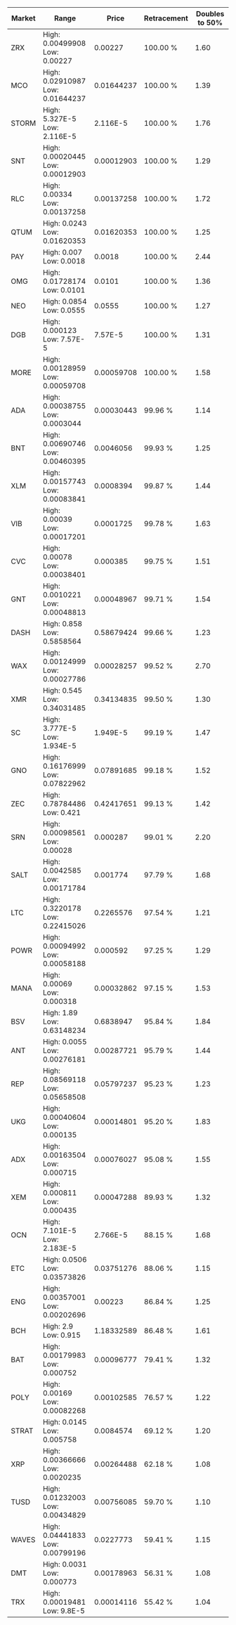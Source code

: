 | Market | Range | Price| Retracement | Doubles to 50% |
| --- | --- | --- | --- | --- |
| ZRX | High: 0.00499908<br />Low: 0.00227 | 0.00227 | 100.00 % | 1.60 |
| MCO | High: 0.02910987<br />Low: 0.01644237 | 0.01644237 | 100.00 % | 1.39 |
| STORM | High: 5.327E-5<br />Low: 2.116E-5 | 2.116E-5 | 100.00 % | 1.76 |
| SNT | High: 0.00020445<br />Low: 0.00012903 | 0.00012903 | 100.00 % | 1.29 |
| RLC | High: 0.00334<br />Low: 0.00137258 | 0.00137258 | 100.00 % | 1.72 |
| QTUM | High: 0.0243<br />Low: 0.01620353 | 0.01620353 | 100.00 % | 1.25 |
| PAY | High: 0.007<br />Low: 0.0018 | 0.0018 | 100.00 % | 2.44 |
| OMG | High: 0.01728174<br />Low: 0.0101 | 0.0101 | 100.00 % | 1.36 |
| NEO | High: 0.0854<br />Low: 0.0555 | 0.0555 | 100.00 % | 1.27 |
| DGB | High: 0.000123<br />Low: 7.57E-5 | 7.57E-5 | 100.00 % | 1.31 |
| MORE | High: 0.00128959<br />Low: 0.00059708 | 0.00059708 | 100.00 % | 1.58 |
| ADA | High: 0.00038755<br />Low: 0.0003044 | 0.00030443 | 99.96 % | 1.14 |
| BNT | High: 0.00690746<br />Low: 0.00460395 | 0.0046056 | 99.93 % | 1.25 |
| XLM | High: 0.00157743<br />Low: 0.00083841 | 0.0008394 | 99.87 % | 1.44 |
| VIB | High: 0.00039<br />Low: 0.00017201 | 0.0001725 | 99.78 % | 1.63 |
| CVC | High: 0.00078<br />Low: 0.00038401 | 0.000385 | 99.75 % | 1.51 |
| GNT | High: 0.0010221<br />Low: 0.00048813 | 0.00048967 | 99.71 % | 1.54 |
| DASH | High: 0.858<br />Low: 0.5858564 | 0.58679424 | 99.66 % | 1.23 |
| WAX | High: 0.00124999<br />Low: 0.00027786 | 0.00028257 | 99.52 % | 2.70 |
| XMR | High: 0.545<br />Low: 0.34031485 | 0.34134835 | 99.50 % | 1.30 |
| SC | High: 3.777E-5<br />Low: 1.934E-5 | 1.949E-5 | 99.19 % | 1.47 |
| GNO | High: 0.16176999<br />Low: 0.07822962 | 0.07891685 | 99.18 % | 1.52 |
| ZEC | High: 0.78784486<br />Low: 0.421 | 0.42417651 | 99.13 % | 1.42 |
| SRN | High: 0.00098561<br />Low: 0.00028 | 0.000287 | 99.01 % | 2.20 |
| SALT | High: 0.0042585<br />Low: 0.00171784 | 0.001774 | 97.79 % | 1.68 |
| LTC | High: 0.3220178<br />Low: 0.22415026 | 0.2265576 | 97.54 % | 1.21 |
| POWR | High: 0.00094992<br />Low: 0.00058188 | 0.000592 | 97.25 % | 1.29 |
| MANA | High: 0.00069<br />Low: 0.000318 | 0.00032862 | 97.15 % | 1.53 |
| BSV | High: 1.89<br />Low: 0.63148234 | 0.6838947 | 95.84 % | 1.84 |
| ANT | High: 0.0055<br />Low: 0.00276181 | 0.00287721 | 95.79 % | 1.44 |
| REP | High: 0.08569118<br />Low: 0.05658508 | 0.05797237 | 95.23 % | 1.23 |
| UKG | High: 0.00040604<br />Low: 0.000135 | 0.00014801 | 95.20 % | 1.83 |
| ADX | High: 0.00163504<br />Low: 0.000715 | 0.00076027 | 95.08 % | 1.55 |
| XEM | High: 0.000811<br />Low: 0.000435 | 0.00047288 | 89.93 % | 1.32 |
| OCN | High: 7.101E-5<br />Low: 2.183E-5 | 2.766E-5 | 88.15 % | 1.68 |
| ETC | High: 0.0506<br />Low: 0.03573826 | 0.03751276 | 88.06 % | 1.15 |
| ENG | High: 0.00357001<br />Low: 0.00202696 | 0.00223 | 86.84 % | 1.25 |
| BCH | High: 2.9<br />Low: 0.915 | 1.18332589 | 86.48 % | 1.61 |
| BAT | High: 0.00179983<br />Low: 0.000752 | 0.00096777 | 79.41 % | 1.32 |
| POLY | High: 0.00169<br />Low: 0.00082268 | 0.00102585 | 76.57 % | 1.22 |
| STRAT | High: 0.0145<br />Low: 0.005758 | 0.0084574 | 69.12 % | 1.20 |
| XRP | High: 0.00366666<br />Low: 0.0020235 | 0.00264488 | 62.18 % | 1.08 |
| TUSD | High: 0.01232003<br />Low: 0.00434829 | 0.00756085 | 59.70 % | 1.10 |
| WAVES | High: 0.04441833<br />Low: 0.00799196 | 0.0227773 | 59.41 % | 1.15 |
| DMT | High: 0.0031<br />Low: 0.000773 | 0.00178963 | 56.31 % | 1.08 |
| TRX | High: 0.00019481<br />Low: 9.8E-5 | 0.00014116 | 55.42 % | 1.04 |
